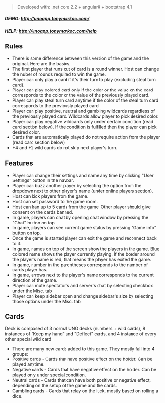> Developed with: .net core 2.2 + angular8 + bootstrap 4.1

##### DEMO: http://unoapp.tonymarkoc.com/

##### HELP: http://unoapp.tonymarkoc.com/help

## Rules

- There is some difference between this version of the game and the original. Here are the basics.
- The first player that runs out of card is a round winner. Host can change the nuber of rounds required to win the game.
- Player can only play a card if it's their turn to play (excluding steal turn card).
- Player can play colored card only if the color or the value on the card corresponds to the color or the value of the previously played card.
- Player can play steal turn card anytime if the color of the steal turn card corresponds to the previously played card.
- Player can play positive, neutral and gambling wildcards regardless of the previously played card. Wildcards allow player to pick desired color.
- Player can play negative wildcards only under certain condition (read card section below). If the condition is fulfilled then the player can pick desired color.
- Cards that are automatically played do not require action from the player (read card section below)
- +4 and +2 wild cards do not skip next player's turn.

## Features

- Player can change their settings and name any time by clicking "User Settings" button in the navbar.
- Player can buzz another player by selecting the option from the dropdown next to other player's name (under online players section).
- Host can kick players from the game.
- Host can set password to the game room.
- Host can ban up to 5 cards from the game. Other player should give consent on the cards banned.
- In game, players can chat by opening chat window by pressing the "Chat" button on top.
- In game, players can see current game status by pressing "Game info" button on top.
- Once the game is started player can exit the game and reconnect back to it.
- In game, names on top of the screen show the players in the game. Blue colored name shows the player currently playing. If the border around the player's name is red, that means the player has exited the game.
- In game, number in the parentheses corresponds to the number of cards player has.
- In game, arrows next to the player's name corresponds to the current direction of the game.
- Player can mute spectator's and server's chat by selecting checkbox under the Misc. tab
- Player can keep sidebar open and change sidebar's size by selecting those options under the Misc. tab

## Cards

Deck is composed of 3 normal UNO decks (numbers + wild cards), 8 instances of "Keep my hand" and "Deflect" cards, and 4 instance of every other special wild card
- There are many new cards added to this game. They mostly fall into 4 groups:
- Positive cards - Cards that have positive effect on the holder. Can be played anytime.
- Negative cards - Cards that have negative effect on the holder. Can be played only under special condition.
- Neutral cards - Cards that can have both positive or negative effect, depending on the setup of the game and the cards.
- Gambling cards - Cards that relay on the luck, mostly based on rolling a dice.

